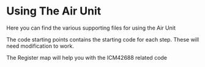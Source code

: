 # Using The Air Unit
Here you can find the various supporting files for using the Air Unit

The code starting points contains the starting code for each step. These will need modification to work.

The Register map will help you with the ICM42688 related code
